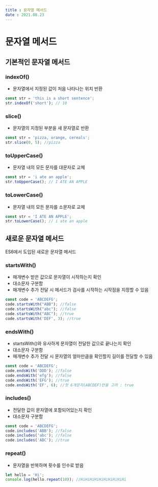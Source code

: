 ```yaml
---
title : 문자열 메서드  
date : 2021.08.23
---
```


# 문자열 메서드

## 기본적인 문자열 메서드

### indexOf()
* 문자열에서 지정된 값이 처음 나타나는 위치 반환
```js
const str = 'this is a short sentence';
str.indexOf('short'); // 10
```

### slice()
* 문자열의 지정된 부분을 새 문자열로 반환
```js
const str = 'pizza, orange, cereals';
str.slice(0, 5); //pizza
```

### toUpperCase()
* 문자열 내의 모든 문자를 대문자로 교체
```js
const str = 'i ate an apple';
str.toUpperCase(); // I ATE AN APPLE
```

### toLowerCase()
* 문자열 내의 모든 문자를 소문자로 교체
```js
const str = 'I ATE AN APPLE';
str.toLowerCase(); // i ate an apple
```


## 새로운 문자열 메서드
ES6에서 도입된 새로운 문자열 메서드

### startsWith()
* 매개변수 받은 값으로 문자열이 시작하는지 확인
* 대소문자 구분함
* 매개변수 추가 전달 시 메서드가 검사를 시작하는 시작점을 지정할 수 있음
```js
const code = 'ABCDEFG';
code.startsWith("ABB"); //false
code.startsWith("abc"); //false
code.startsWith("ABC"); //true
code.startsWith('DEF', 3); //true
```

### endsWith()
* startsWith()와 유사하게 문자열이 전달한 값으로 끝나는지 확인
* 대소문자 구분함
* 매개변수 추가 전달 시 문자열의 얼마만큼을 확인할지 길이를 전달할 수 있음
```js
const code = 'ABCDEFG';
code.endsWith('DDD'); //false
code.endsWith('efg'); //false
code.endsWith('EFG'); //true
code.endsWith('EF', 6); //첫 6개문자(ABCDEF)만을 고려 : true
```

### includes()
* 전달한 값이 문자열에 포함되어있는지 확인
* 대소문자 구분함
```js
const code = 'ABCDEFG';
code.includes('ABB'); //false
code.includes('abc'); //false
code.includes('ABC'); //true
```

### repeat()
* 문자열을 반복하며 횟수를 인수로 받음
```js
let hello = 'Hi';
console.log(hello.repeat(10)); //HiHiHiHiHiHiHiHiHiHi
```
